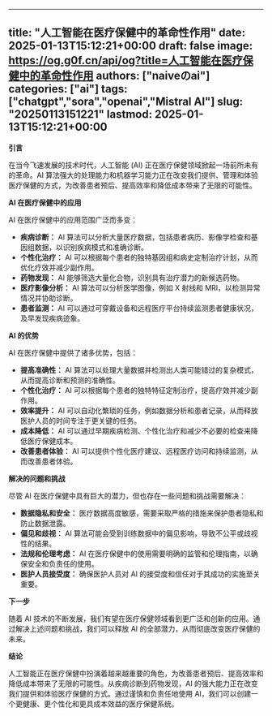 
---
title: "人工智能在医疗保健中的革命性作用"
date: 2025-01-13T15:12:21+00:00
draft: false
image: https://og.g0f.cn/api/og?title=人工智能在医疗保健中的革命性作用
authors: ["naiveのai"]
categories: ["ai"]
tags: ["chatgpt","sora","openai","Mistral AI"]
slug: "20250113151221"
lastmod: 2025-01-13T15:12:21+00:00
---
**引言**

在当今飞速发展的技术时代，人工智能 (AI) 正在医疗保健领域掀起一场前所未有的革命。AI 算法强大的处理能力和机器学习能力正在改变我们提供、管理和体验医疗保健的方式，为改善患者预后、提高效率和降低成本带来了无限的可能性。

**AI 在医疗保健中的应用**

AI 在医疗保健中的应用范围广泛而多变：

- **疾病诊断：** AI 算法可以分析大量医疗数据，包括患者病历、影像学检查和基因组数据，以识别疾病模式和准确诊断。
- **个性化治疗：** AI 可以根据每个患者的独特基因组和病史定制治疗计划，从而优化疗效并减少副作用。
- **药物发现：** AI 能够筛选大量化合物，识别具有治疗潜力的新候选药物。
- **医疗影像分析：** AI 算法可以分析医学图像，例如 X 射线和 MRI，以检测异常情况并协助诊断。
- **患者监测：** AI 可以通过可穿戴设备和远程医疗平台持续监测患者健康状况，及早发现疾病迹象。

**AI 的优势**

AI 在医疗保健中提供了诸多优势，包括：

- **提高准确性：** AI 算法可以处理大量数据并检测出人类可能错过的复杂模式，从而提高诊断和预测的准确性。
- **个性化治疗：** AI 可以根据每个患者的独特特征定制治疗，提高疗效并减少副作用。
- **效率提升：** AI 可以自动化繁琐的任务，例如数据分析和患者记录，从而释放医护人员的时间专注于更关键的任务。
- **成本降低：** AI 可以通过早期疾病检测、个性化治疗和减少不必要的检查来降低医疗保健成本。
- **改善患者体验：** AI 可以提供个性化医疗建议、远程医疗访问和持续监测，从而改善患者体验。

**解决的问题和挑战**

尽管 AI 在医疗保健中具有巨大的潜力，但也存在一些问题和挑战需要解决：

- **数据隐私和安全：** 医疗数据高度敏感，需要采取严格的措施来保护患者隐私和防止数据泄露。
- **偏见和歧视：** AI 算法可能会受到训练数据中的偏见影响，导致不公平或歧视性的结果。
- **法规和伦理考虑：** AI 在医疗保健中的使用需要明确的监管和伦理指南，以确保安全和负责任的使用。
- **医护人员接受度：** 确保医护人员对 AI 的接受度和信任对于其成功的实施至关重要。

**下一步**

随着 AI 技术的不断发展，我们有望在医疗保健领域看到更广泛和创新的应用。通过解决上述问题和挑战，我们可以释放 AI 的全部潜力，从而彻底改变医疗保健的未来。

**结论**

人工智能正在医疗保健中扮演着越来越重要的角色，为改善患者预后、提高效率和降低成本带来了无限的可能性。从疾病诊断到药物发现，AI 的强大能力正在改变我们提供和体验医疗保健的方式。通过谨慎和负责任地使用 AI，我们可以创建一个更健康、更个性化和更具成本效益的医疗保健系统。